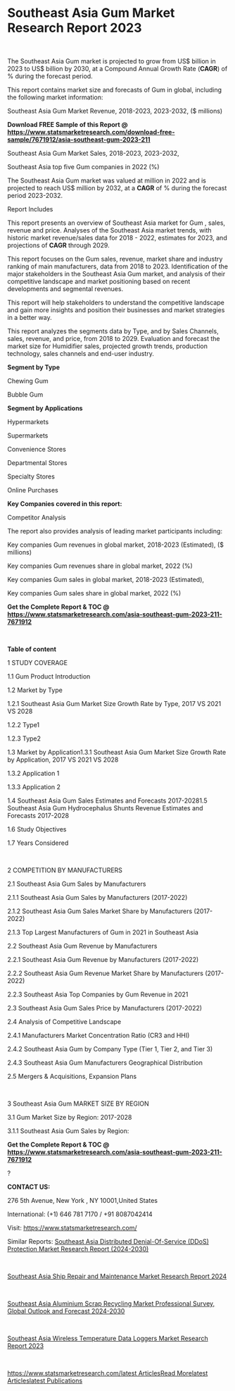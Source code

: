 <h1>Southeast Asia Gum Market Research Report 2023</h1><br/><p>The Southeast Asia Gum market is projected to grow from US$ billion in 2023 to US$ billion by 2030, at a Compound Annual Growth Rate (<strong>CAGR</strong>) of % during the forecast period.</p>
 
 
 
 <p>This report contains market size and forecasts of Gum in global, including the following market information:</p>
 
 
 
 <p>Southeast Asia Gum Market Revenue, 2018-2023, 2023-2032, ($ millions)</p>
 
 
 
 <p><strong>Download FREE Sample of this Report @ <a href="https://www.statsmarketresearch.com/download-free-sample/7671912/asia-southeast-gum-2023-211">https://www.statsmarketresearch.com/download-free-sample/7671912/asia-southeast-gum-2023-211</a></strong></p>
 
 
 
 <p>Southeast Asia Gum Market Sales, 2018-2023, 2023-2032,</p>
 
 
 
 <p>Southeast Asia top five Gum companies in 2022 (%)</p>
 
 
 
 <p>The Southeast Asia Gum market was valued at million in 2022 and is projected to reach US$ million by 2032, at a <strong>CAGR</strong> of % during the forecast period 2023-2032.</p>
 
 
 
 <p>Report Includes</p>
 
 
 
 <p>This report presents an overview of Southeast Asia market for Gum , sales, revenue and price. Analyses of the Southeast Asia market trends, with historic market revenue/sales data for 2018 - 2022, estimates for 2023, and projections of <strong>CAGR</strong> through 2029.</p>
 
 
 
 <p>This report focuses on the Gum sales, revenue, market share and industry ranking of main manufacturers, data from 2018 to 2023. Identification of the major stakeholders in the Southeast Asia Gum market, and analysis of their competitive landscape and market positioning based on recent developments and segmental revenues.</p>
 
 
 
 <p>This report will help stakeholders to understand the competitive landscape and gain more insights and position their businesses and market strategies in a better way.</p>
 
 
 
 <p>This report analyzes the segments data by Type, and by Sales Channels, sales, revenue, and price, from 2018 to 2029. Evaluation and forecast the market size for Humidifier sales, projected growth trends, production technology, sales channels and end-user industry.</p>
 
 
 
 <p><strong>Segment by Type</strong></p>
 
 
 
 <p>Chewing Gum</p>
 
 
 
 <p>Bubble Gum</p>
 
 
 
 <p><strong>Segment <strong><strong>by Applications</strong></strong></strong></p>
 
 
 
 <p>Hypermarkets</p>
 
 
 
 <p>Supermarkets</p>
 
 
 
 <p>Convenience Stores</p>
 
 
 
 <p>Departmental Stores</p>
 
 
 
 <p>Specialty Stores</p>
 
 
 
 <p>Online Purchases</p>
 
 
 
 <p><strong>Key Companies covered in this report:</strong></p>
 
 
 
 <p>Competitor Analysis</p>
 
 
 
 <p>The report also provides analysis of leading market participants including:</p>
 
 
 
 <p>Key companies Gum revenues in global market, 2018-2023 (Estimated), ($ millions)</p>
 
 
 
 <p>Key companies Gum revenues share in global market, 2022 (%)</p>
 
 
 
 <p>Key companies Gum sales in global market, 2018-2023 (Estimated),</p>
 
 
 
 <p>Key companies Gum sales share in global market, 2022 (%)</p>
 
 
 
 <div><b>Get the Complete Report & TOC @ <a href="https://www.statsmarketresearch.com/asia-southeast-gum-2023-211-7671912">https://www.statsmarketresearch.com/asia-southeast-gum-2023-211-7671912</a></b></div>
 
 
 
 <p><br />
 
 <b>Table of content</b></p>
 
 
 
 <p>1 STUDY COVERAGE<br />
 
 1.1 Gum Product Introduction<br />
 
 1.2 Market by Type<br />
 
 1.2.1 Southeast Asia Gum Market Size Growth Rate by Type, 2017 VS 2021 VS 2028<br />
 
 1.2.2 Type1<br />
 
 1.2.3 Type2<br />
 
 1.3 Market by Application1.3.1 Southeast Asia Gum Market Size Growth Rate by Application, 2017 VS 2021 VS 2028<br />
 
 1.3.2 Application 1<br />
 
 1.3.3 Application 2<br />
 
 1.4 Southeast Asia Gum Sales Estimates and Forecasts 2017-20281.5 Southeast Asia Gum Hydrocephalus Shunts Revenue Estimates and Forecasts 2017-2028<br />
 
 1.6 Study Objectives<br />
 
 1.7 Years Considered<br />
 
 <br />
 
 2 COMPETITION BY MANUFACTURERS<br />
 
 2.1 Southeast Asia Gum Sales by Manufacturers<br />
 
 2.1.1 Southeast Asia Gum Sales by Manufacturers (2017-2022)<br />
 
 2.1.2 Southeast Asia Gum Sales Market Share by Manufacturers (2017-2022)<br />
 
 2.1.3 Top Largest Manufacturers of Gum in 2021 in Southeast Asia<br />
 
 2.2 Southeast Asia Gum Revenue by Manufacturers<br />
 
 2.2.1 Southeast Asia Gum Revenue by Manufacturers (2017-2022)<br />
 
 2.2.2 Southeast Asia Gum Revenue Market Share by Manufacturers (2017-2022)<br />
 
 2.2.3 Southeast Asia Top Companies by Gum Revenue in 2021<br />
 
 2.3 Southeast Asia Gum Sales Price by Manufacturers (2017-2022)<br />
 
 2.4 Analysis of Competitive Landscape<br />
 
 2.4.1 Manufacturers Market Concentration Ratio (CR3 and HHI)<br />
 
 2.4.2 Southeast Asia Gum by Company Type (Tier 1, Tier 2, and Tier 3)<br />
 
 2.4.3 Southeast Asia Gum Manufacturers Geographical Distribution<br />
 
 2.5 Mergers & Acquisitions, Expansion Plans<br />
 
 <br />
 
 3 Southeast Asia Gum MARKET SIZE BY REGION<br />
 
 3.1 Gum Market Size by Region: 2017-2028<br />
 
 3.1.1 Southeast Asia Gum Sales by Region:</p>
 
 
 
 <div><b>Get the Complete Report & TOC @ <a href="https://www.statsmarketresearch.com/asia-southeast-gum-2023-211-7671912">https://www.statsmarketresearch.com/asia-southeast-gum-2023-211-7671912</a></b></div>
 
 
 
 <p>? </p>
 
 
 
 <p><b>CONTACT US:</b><br />
 
 276 5th Avenue, New York , NY 10001,United States<br />
 
 International: (+1) 646 781 7170 / +91 8087042414<br />
 
 Visit: <a href="https://www.statsmarketresearch.com/">https://www.statsmarketresearch.com/</a><br />
 
 Similar Reports: <a href="https://www.statsmarketresearch.com/asia-southeast-gum-2023-211-7671912">Southeast Asia Distributed Denial-Of-Service (DDoS) Protection Market Research Report (2024-2030)</a><br />
 
 <br />
 
 <a href="https://www.statsmarketresearch.com/asia-southeast-gum-2023-211-7671912">Southeast Asia Ship Repair and Maintenance Market Research Report 2024</a><br />
 
 <br />
 
 <a href="https://www.statsmarketresearch.com/asia-southeast-gum-2023-211-7671912">Southeast Asia Aluminium Scrap Recycling Market Professional Survey, Global Outlook and Forecast 2024-2030</a><br />
 
 <br />
 
 <a href="https://www.statsmarketresearch.com/asia-southeast-gum-2023-211-7671912">Southeast Asia Wireless Temperature Data Loggers Market Research Report 2023</a><br />
 
 <br />
 
 <a href="https://gyeongbokgung.com">https://www.statsmarketresearch.com/</a><a href="https://hallyeomaritime.com">latest Articles</a><a href="https://jingwansa.com">Read More</a><a href="https://nguoiviet.jp/">latest Articles</a><a href="https://www.intelmarketresearch.com/">latest Publications</a></p>